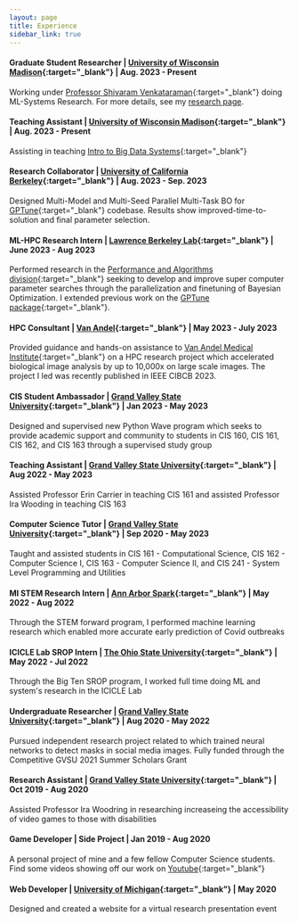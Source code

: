 ```yaml
---
layout: page
title: Experience
sidebar_link: true
---
```


#### Graduate Student Researcher | [University of Wisconsin Madison](https://www.cs.wisc.edu/){:target="_blank"} | Aug. 2023 - Present
Working under [Professor Shivaram Venkataraman](https://shivaram.org/){:target="_blank"} doing ML-Systems Research. For more details, see my <a href="research.html">  research page</a>. 


#### Teaching Assistant | [University of Wisconsin Madison](https://www.cs.wisc.edu/){:target="_blank"} | Aug. 2023 - Present
Assisting in teaching [Intro to Big Data Systems](https://ms.sites.cs.wisc.edu/cs544/s24/syllabus.html){:target="_blank"}

#### Research Collaborator | [University of California Berkeley](https://www.berkeley.edu/){:target="_blank"} | Aug. 2023 - Sep. 2023
Designed Multi-Model and Multi-Seed Parallel Multi-Task BO for [GPTune](https://github.com/gptune/GPTune){:target="_blank"} codebase. Results show improved-time-to-solution and final parameter selection.

#### ML-HPC Research Intern  | [Lawrence Berkeley Lab](https://www.lbl.gov/){:target="_blank"} | June 2023 - Aug 2023
Performed research in the [Performance and Algorithms division](https://crd.lbl.gov/divisions/amcr/computer-science-amcr/par/){:target="_blank"} seeking to develop and improve super computer parameter searches through the parallelization and finetuning of Bayesian Optimization. I extended previous work on the [GPTune package](https://github.com/gptune/GPTune){:target="_blank"}.


#### HPC Consultant | [Van Andel](https://www.vai.org/){:target="_blank"}  | May 2023 - July 2023
Provided guidance and hands-on assistance  to [Van Andel Medical Institute](https://www.vai.org/){:target="_blank"} on a HPC research project which accelerated biological image analysis by up to 10,000x on large scale images. The project I led was recently published in IEEE CIBCB 2023.

#### CIS Student Ambassador | [Grand Valley State University](https://www.gvsu.edu/){:target="_blank"}  | Jan 2023 - May 2023
Designed and supervised new Python Wave program which seeks to provide academic support and community to students in CIS 160, CIS 161, CIS 162, and CIS 163 through a supervised study group  

#### Teaching Assistant | [Grand Valley State University](https://www.gvsu.edu/){:target="_blank"}  | Aug 2022 - May 2023
Assisted Professor Erin Carrier in teaching CIS 161 and assisted Professor Ira Wooding in teaching CIS 163

#### Computer Science Tutor | [Grand Valley State University](https://www.gvsu.edu/){:target="_blank"} | Sep 2020 - May 2023
Taught and assisted students in CIS 161 - Computational Science, CIS 162 - Computer Science I, CIS 163 - Computer Science II, and CIS 241 - System Level Programming and Utilities

#### MI STEM Research Intern | [Ann Arbor Spark](https://annarborusa.org/){:target="_blank"} | May 2022 - Aug 2022
Through the STEM forward program, I performed machine learning research which enabled more accurate early prediction of Covid outbreaks

#### ICICLE Lab SROP Intern | [The Ohio State University](https://www.osu.edu/){:target="_blank"} | May 2022 - Jul 2022
Through the Big Ten SROP program, I worked full time doing ML and system's research in the ICICLE Lab

#### Undergraduate Researcher | [Grand Valley State University](https://www.gvsu.edu/){:target="_blank"} | Aug 2020 - May 2022
Pursued independent research project related to which trained neural networks to detect masks in social media images. Fully funded through the Competitive GVSU 2021 Summer Scholars Grant

#### Research Assistant | [Grand Valley State University](https://www.gvsu.edu/){:target="_blank"} | Oct 2019 - Aug 2020
Assisted Professor Ira Woodring in researching increaseing the accessibility of video games to those with disabilities

#### Game Developer | Side Project | Jan 2019 - Aug 2020
A personal project of mine and a few fellow Computer Science students. Find some videos showing off our work on [Youtube](https://www.youtube.com/channel/UCDFdkb_iQYe9R9Z5PhO-nKg){:target="_blank"}


####  Web Developer | [University of Michigan](https://umich.edu/){:target="_blank"} | May 2020
Designed and created a website for a virtual research presentation event


